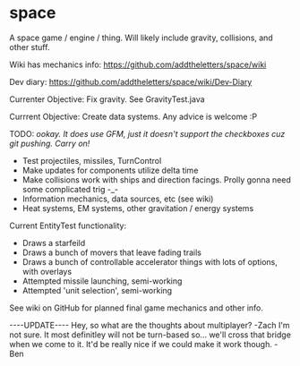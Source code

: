 space
=====

A space game / engine / thing. Will likely include gravity, collisions, and other stuff.

Wiki has mechanics info: https://github.com/addtheletters/space/wiki

Dev diary: https://github.com/addtheletters/space/wiki/Dev-Diary

Currenter Objective: Fix gravity. See GravityTest.java

Currrent Objective: Create data systems. Any advice is welcome :P

TODO:
_ookay. It does use GFM, just it doesn't support the checkboxes cuz git pushing. Carry on!_
- Test projectiles, missiles, TurnControl
- Make updates for components utilize delta time
- Make collisions work with ships and direction facings. Prolly gonna need some complicated trig -_-
- Information mechanics, data sources, etc (see wiki)
- Heat systems, EM systems, other gravitation / energy systems


Current EntityTest functionality:
- Draws a starfeild
- Draws a bunch of movers that leave fading trails
- Draws a bunch of controllable accelerator things with lots of options, with overlays
- Attempted missile launching, semi-working
- Attempted 'unit selection', semi-working



See wiki on GitHub for planned final game mechanics and other info.

----UPDATE----
Hey, so what are the thoughts about multiplayer? -Zach
I'm not sure. It most definitley will not be turn-based so... we'll cross that bridge when we come to it. It'd be really nice if we could make it work though. -Ben
